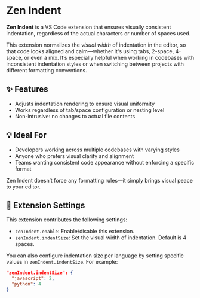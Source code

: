 # Zen Indent

**Zen Indent** is a VS Code extension that ensures visually consistent indentation, regardless of the actual characters or number of spaces used.

This extension normalizes the _visual width_ of indentation in the editor, so that code looks aligned and calm—whether it's using tabs, 2-space, 4-space, or even a mix. It’s especially helpful when working in codebases with inconsistent indentation styles or when switching between projects with different formatting conventions.

## ✨ Features

- Adjusts indentation rendering to ensure visual uniformity
- Works regardless of tab/space configuration or nesting level
- Non-intrusive: no changes to actual file contents

## 💡 Ideal For

- Developers working across multiple codebases with varying styles
- Anyone who prefers visual clarity and alignment
- Teams wanting consistent code appearance without enforcing a specific format

Zen Indent doesn’t force any formatting rules—it simply brings visual peace to your editor.

## 🔧 Extension Settings

This extension contributes the following settings:

* `zenIndent.enable`: Enable/disable this extension.
* `zenIndent.indentSize`: Set the visual width of indentation. Default is 4 spaces.

You can also configure indentation size per language by setting specific values in `zenIndent.indentSize`. For example:

```json
"zenIndent.indentSize": {
  "javascript": 2,
  "python": 4
}
```

